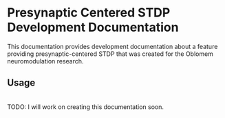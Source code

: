 Presynaptic Centered STDP Development Documentation
===================================================

This documentation provides development documentation about a feature providing presynaptic-centered STDP that was created for the Oblomem neuromodulation research.

## Usage
<br>TODO: I will work on creating this documentation soon.